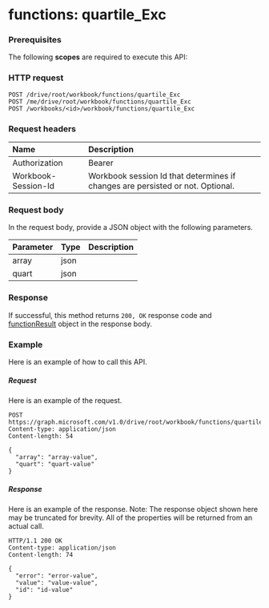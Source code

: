 # functions: quartile_Exc


### Prerequisites
The following **scopes** are required to execute this API: 
### HTTP request
<!-- { "blockType": "ignored" } -->
```http
POST /drive/root/workbook/functions/quartile_Exc
POST /me/drive/root/workbook/functions/quartile_Exc
POST /workbooks/<id>/workbook/functions/quartile_Exc

```
### Request headers
| Name       | Description|
|:---------------|:----------|
| Authorization  | Bearer <code>|
| Workbook-Session-Id  | Workbook session Id that determines if changes are persisted or not. Optional.|

### Request body
In the request body, provide a JSON object with the following parameters.

| Parameter	   | Type	|Description|
|:---------------|:--------|:----------|
|array|json||
|quart|json||

### Response
If successful, this method returns `200, OK` response code and [functionResult](../resources/functionresult.md) object in the response body.

### Example
Here is an example of how to call this API.
##### Request
Here is an example of the request.
<!-- {
  "blockType": "request",
  "name": "functions_quartile_exc"
}-->
```http
POST https://graph.microsoft.com/v1.0/drive/root/workbook/functions/quartile_Exc
Content-type: application/json
Content-length: 54

{
  "array": "array-value",
  "quart": "quart-value"
}
```

##### Response
Here is an example of the response. Note: The response object shown here may be truncated for brevity. All of the properties will be returned from an actual call.
<!-- {
  "blockType": "response",
  "truncated": true,
  "@odata.type": "microsoft.graph.functionResult"
} -->
```http
HTTP/1.1 200 OK
Content-type: application/json
Content-length: 74

{
  "error": "error-value",
  "value": "value-value",
  "id": "id-value"
}
```

<!-- uuid: 8fcb5dbc-d5aa-4681-8e31-b001d5168d79
2015-10-25 14:57:30 UTC -->
<!-- {
  "type": "#page.annotation",
  "description": "functions: quartile_Exc",
  "keywords": "",
  "section": "documentation",
  "tocPath": ""
}-->